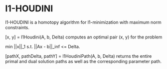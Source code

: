 # l1-HOUDINI

l1-HOUDINI is a homotopy algorithm for l1-minimization with maximum norm constraints.

[x, y] = l1Houdini(A, b, Delta) computes an optimal pair (x, y) for the problem

min ||x||_1  s.t. ||Ax - b||_inf <= Delta.

[pathX, pathDelta, pathY] = l1HoudiniPath(A, b, Delta) returns the entire primal and dual solution paths as well as the corresponding parameter path.